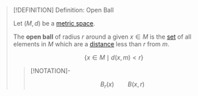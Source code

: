 >[!DEFINITION] Definition: Open Ball
>
>Let $(M, d)$ be a [metric space](Metric%20Space.md).
>
>The **open ball** of radius $r$ around a given $x \in M$ is the [set](../../Set%20Theory/Set.md) of all elements in $M$ which are a [distance](Metric%20Space.md) less than $r$ from $m$.
>
>$$
>\{x \in M \mid d(x, m)  \lt r\}
>$$
>
>>[!NOTATION]-
>>
>>$$
>>B_r(x) \qquad B(x, r)
>>$$
>>
>